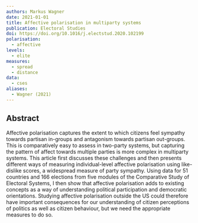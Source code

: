```yaml
---
authors: Markus Wagner
date: 2021-01-01
title: Affective polarisation in multiparty systems
publication: Electoral Studies
doi: https://doi.org/10.1016/j.electstud.2020.102199
polarisation:
  - affective
levels:
  - elite
measures:
  - spread
  - distance
data:
  - cses
aliases:
  - Wagner (2021)
---
```

## Abstract
Affective polarisation captures the extent to which citizens feel sympathy towards partisan in-groups and antagonism towards partisan out-groups. This is comparatively easy to assess in two-party systems, but capturing the pattern of affect towards multiple parties is more complex in multiparty systems. This article first discusses these challenges and then presents different ways of measuring individual-level affective polarisation using like-dislike scores, a widespread measure of party sympathy. Using data for 51 countries and 166 elections from five modules of the Comparative Study of Electoral Systems, I then show that affective polarisation adds to existing concepts as a way of understanding political participation and democratic orientations. Studying affective polarisation outside the US could therefore have important consequences for our understanding of citizen perceptions of politics as well as citizen behaviour, but we need the appropriate measures to do so.